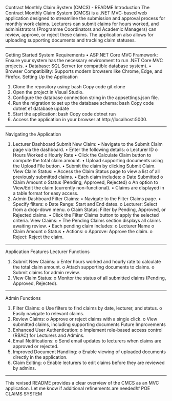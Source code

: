 Contract Monthly Claim System (CMCS) - README
Introduction
The Contract Monthly Claim System (CMCS) is a .NET MVC-based web application designed to streamline the submission and approval process for monthly work claims. Lecturers can submit claims for hours worked, and administrators (Programme Coordinators and Academic Managers) can review, approve, or reject these claims. The application also allows for uploading supporting documents and tracking claim statuses.
________________________________________
Getting Started
System Requirements
•	ASP.NET Core MVC Framework: Ensure your system has the necessary environment to run .NET Core MVC projects.
•	Database: SQL Server (or compatible database system).
•	Browser Compatibility: Supports modern browsers like Chrome, Edge, and Firefox.
Setting Up the Application
1.	Clone the repository using:
bash
Copy code
git clone <repository-link>
2.	Open the project in Visual Studio.
3.	Configure the database connection string in the appsettings.json file.
4.	Run the migration to set up the database schema:
bash
Copy code
dotnet ef database update
5.	Start the application:
bash
Copy code
dotnet run
6.	Access the application in your browser at http://localhost:5000.
________________________________________
Navigating the Application
1. Lecturer Dashboard
Submit New Claim:
•	Navigate to the Submit Claim page via the dashboard.
•	Enter the following details:
o	Lecturer ID
o	Hours Worked
o	Hourly Rate
•	Click the Calculate Claim button to compute the total claim amount.
•	Upload supporting documents using the Upload File button.
•	Submit the claim by clicking Submit Claim.
View Claim Status:
•	Access the Claim Status page to view a list of all previously submitted claims.
•	Each claim includes:
o	Date Submitted
o	Claim Amount
o	Status (Pending, Approved, Rejected)
o	An option to View/Edit the claim (currently non-functional).
•	Claims are displayed in a table format for easy access.
2. Admin Dashboard
Filter Claims:
•	Navigate to the Filter Claims page.
•	Specify filters:
o	Date Range: Start and End dates.
o	Lecturer: Select from a drop-down menu.
o	Claim Status: Filter by Pending, Approved, or Rejected claims.
•	Click the Filter Claims button to apply the selected criteria.
View Claims:
•	The Pending Claims section displays all claims awaiting review.
•	Each pending claim includes:
o	Lecturer Name
o	Claim Amount
o	Status
•	Actions:
o	Approve: Approve the claim.
o	Reject: Reject the claim.
________________________________________
Application Features
Lecturer Functions
1.	Submit New Claims:
o	Enter hours worked and hourly rate to calculate the total claim amount.
o	Attach supporting documents to claims.
o	Submit claims for admin review.
2.	View Claim Status:
o	Monitor the status of all submitted claims (Pending, Approved, Rejected).
________________________________________
Admin Functions
1.	Filter Claims:
o	Use filters to find claims by date, lecturer, and status.
o	Easily navigate to relevant claims.
2.	Review Claims:
o	Approve or reject claims with a single click.
o	View submitted claims, including supporting documents
Future Improvements
1.	Enhanced User Authentication:
o	Implement role-based access control (RBAC) for Lecturers and Admins.
2.	Email Notifications:
o	Send email updates to lecturers when claims are approved or rejected.
3.	Improved Document Handling:
o	Enable viewing of uploaded documents directly in the application.
4.	Claim Editing:
o	Enable lecturers to edit claims before they are reviewed by admins.
________________________________________
This revised README provides a clear overview of the CMCS as an MVC application. Let me know if additional refinements are needed!# POE
CLAIMS SYSTEM
